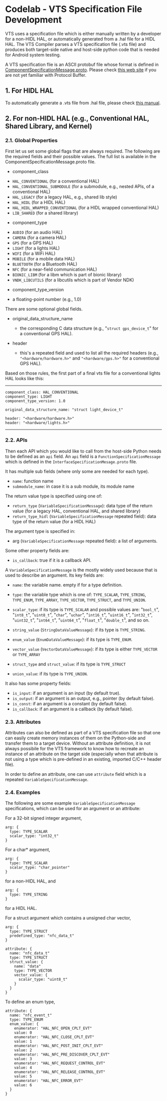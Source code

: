 # Codelab - VTS Specification File Development

VTS uses a specification file which is either manually written by a developer
for a non-HIDL HAL, or automatically generated from a .hal file for a HIDL HAL.
The VTS Compiler parses a VTS specification file (.vts file) and produces
both target-side native and host-side python code that is needed for Android
system testing.

A VTS specification flie is an ASCII protobuf file whose format is defined in
[ComponentSpecificationMessage.proto](https://googleplex-android.git.corp.google.com/platform/test/vts/+/master/proto/ComponentSpecificationMessage.proto).
Please check [this web site](https://developers.google.com/protocol-buffers/)
if you are not yet familiar with Protocol Buffer.

## 1. For HIDL HAL

To automatically generate a .vts file from .hal file, please check
[this manual](https://googleplex-android.git.corp.google.com/platform/system/tools/hidl/+/master/README.md).

## 2. For non-HIDL HAL (e.g., Conventional HAL, Shared Library, and Kernel)

### 2.1. Global Properties

First let us set some global flags that are always required. The following
are the required fields and their possible values. The full list is available
in the ComponentSpecificationMessage.proto file.

- component_class
 * `HAL_CONVENTIONAL` (for a conventional HAL)
 * `HAL_CONVENTIONAL_SUBMODULE` (for a submodule, e.g., nested APIs, of a conventional HAL)
 * `HAL_LEGACY` (for a legacy HAL, e.g., shared lib style)
 * `HAL_HIDL` (for a HIDL HAL)
 * `HAL_HIDL_WRAPPED_CONVENTIONAL` (for a HIDL wrapped conventional HAL)
 * `LIB_SHARED` (for a shared library)

- component_type
 * `AUDIO` (for an audio HAL)
 * `CAMERA` (for a camera HAL)
 * `GPS` (for a GPS HAL)
 * `LIGHT` (for a lights HAL)
 * `WIFI` (for a WiFi HAL)
 * `MOBILE` (for a mobile data HAL)
 * `BLUETOOTH` (for a Bluetooth HAL)
 * `NFC` (for a near-field communication HAL)
 * `BIONIC_LIBM` (for a libm which is part of bionic library)
 * `VNDK_LIBCUTILS` (for a libcutils which is part of Vendor NDK)

- component_type_version
 * a floating-point number (e.g., 1.0)

There are some optional global fields.

- original_data_structure_name
  * the corresponding C data structure (e.g., "`struct gps_device_t`" for a conventional GPS HAL).

- header
  * this's a repeated field and used to list all the required headers
   (e.g., `"<hardware/hardware.h>"` and `"<hardware/gps.h>"` for a conventional GPS HAL).

Based on those rules, the first part of a final vts file for a conventional
lights HAL looks like this:

---
```
component_class: HAL_CONVENTIONAL
component_type: LIGHT
component_type_version: 1.0

original_data_structure_name: "struct light_device_t"

header: "<hardware/hardware.h>"
header: "<hardware/lights.h>"
```
---

### 2.2. APIs

Then each API which you would like to call from the host-side Python
 needs to be defined as an `api` field. An `api` field is a
 `FunctionSpecificationMessage` which is defined in the
 `InterfaceSpecificationMesage.proto` file.

It has multiple sub fields (where only some are needed for each type).

 - `name`: function name
 - `submodule_name`: in case it is a sub module, its module name

The return value type is specified using one of:

 - `return_type` (`VariableSpecificationMessage`): data type of the return
 value (for a legacy HAL, conventional HAL, and shared library)
 - `return_type_hidl` (`VariableSpecificationMessage` repeated field): data
 type of the return value (for a HIDL HAL)

The argument type is specified in:

 - arg (`VariableSpecificationMessage` repeated field): a list of arguments.

Some other property fields are:

 - `is_callback`: true if it is a callback API.

A `VariableSpecificationMessage` is the mostly widely used because that is used
to describe an argument. Its key fields are:

 - `name`: the variable name. empty if for a type definition.

 - `type`: the variable type which is one of: `TYPE_SCALAR`, `TYPE_STRING`,
 `TYPE_ENUM`, `TYPE_ARRAY`, `TYPE_VECTOR`, `TYPE_STRUCT`, and `TYPE_UNION`.

 - `scalar_type`: if its type is `TYPE_SCALAR` and possible values are:
  "`bool_t`", "`int8_t`", "`uint8_t`", "`char`", "`uchar`", "`int16_t`",
  "`uint16_t`", "`int32_t`", "`uint32_t`", "`int64_t`", "`uint64_t`",
  "`float_t`", "`double_t`", and so on.

 - `string_value` (`StringDataValueMessage`): if its type is `TYPE_STRING`.

 - `enum_value` (`EnumDataValueMessage`): if its type is `TYPE_ENUM`.

 - `vector_value` (`VectorDataValueMessage`): if its type is either `TYPE_VECTOR`
  or `TYPE_ARRAY`

 - `struct_type` and `struct_value`: if its type is `TYPE_STRUCT`

 - `union_value`: if its type is `TYPE_UNION`.

It also has some property fields:

 - `is_input`: if an argument is an input (by default true).
 - `is_output`: if an argument is an output, e.g., pointer (by default false).
 - `is_const`: if an argument is a constant (by default false).
 - `is_callback`: if an argument is a callback (by default false).

### 2.3. Attributes

Attributes can also be defined as part of a VTS specification file
so that one can easily create memory instances of them on the Python-side and
transfer them to a target device. Without an attribute definition, it is not
always possibile for the VTS framework to know how to recreate an instance of
an attribute on the target side (especially when that attribute is not using
a type which is pre-defined in an existing, imported C/C++ header file).

In order to define an attribute, one can use `attribute` field which is a
repeated `VariableSpecificationMessage`.

### 2.4. Examples

The following are some example `VariableSpecificationMessage` specifications,
which can be used for an argument or an attribute:

For a 32-bit signed integer argument,
```
arg: {
  type: TYPE_SCALAR
  scalar_type: "int32_t"
}
```

For a char* argument,
```
arg: {
  type: TYPE_SCALAR
  scalar_type: "char_pointer"
}
```
for a non-HIDL HAL, and
```
arg: {
  type: TYPE_STRING
}
```
for a HIDL HAL.

For a struct argument which contains a unsigned char vector,
```
arg: {
  type: TYPE_STRUCT
  predefined_type: "nfc_data_t"
}

attribute: {
  name: "nfc_data_t"
  type: TYPE_STRUCT
  struct_value: {
    name: "data"
    type: TYPE_VECTOR
    vector_value: {
      scalar_type: "uint8_t"
    }
  }
}
```

To define an enum type,
```
attribute: {
  name: "nfc_event_t"
  type: TYPE_ENUM
  enum_value: {
    enumerator: "HAL_NFC_OPEN_CPLT_EVT"
    value: 0
    enumerator: "HAL_NFC_CLOSE_CPLT_EVT"
    value: 1
    enumerator: "HAL_NFC_POST_INIT_CPLT_EVT"
    value: 2
    enumerator: "HAL_NFC_PRE_DISCOVER_CPLT_EVT"
    value: 3
    enumerator: "HAL_NFC_REQUEST_CONTROL_EVT"
    value: 4
    enumerator: "HAL_NFC_RELEASE_CONTROL_EVT"
    value: 5
    enumerator: "HAL_NFC_ERROR_EVT"
    value: 6
  }
}
```
